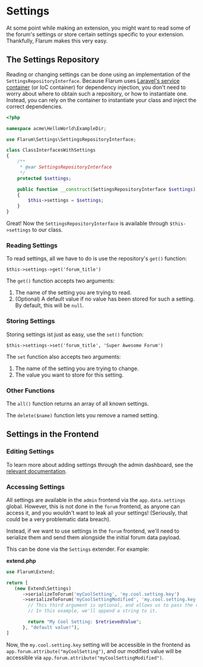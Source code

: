 # Settings

At some point while making an extension, you might want to read some of the forum's settings or store certain settings specific to your extension. Thankfully, Flarum makes this very easy.

## The Settings Repository

Reading or changing settings can be done using an implementation of the `SettingsRepositoryInterface`.
Because Flarum uses [Laravel's service container](https://laravel.com/docs/11.x/container) (or IoC container) for dependency injection, you don't need to worry about where to obtain such a repository, or how to instantiate one.
Instead, you can rely on the container to instantiate your class and inject the correct dependencies.

```php
<?php

namespace acme\HelloWorld\ExampleDir;

use Flarum\Settings\SettingsRepositoryInterface;

class ClassInterfacesWithSettings
{
    /**
     * @var SettingsRepositoryInterface
     */
    protected $settings;

    public function __construct(SettingsRepositoryInterface $settings)
    {
        $this->settings = $settings;
    }
}
```

Great! Now the `SettingsRepositoryInterface` is available through `$this->settings` to our class.

### Reading Settings

To read settings, all we have to do is use the repository's `get()` function:

`$this->settings->get('forum_title')`

The `get()` function accepts two arguments:

1. The name of the setting you are trying to read.
2. (Optional) A default value if no value has been stored for such a setting. By default, this will be `null`.

### Storing Settings

Storing settings ist just as easy, use the `set()` function:

`$this->settings->set('forum_title', 'Super Awesome Forum')`

The `set` function also accepts two arguments:

1. The name of the setting you are trying to change.
2. The value you want to store for this setting.

### Other Functions

The `all()` function returns an array of all known settings.

The `delete($name)` function lets you remove a named setting.

## Settings in the Frontend

### Editing Settings

To learn more about adding settings through the admin dashboard, see the [relevant documentation](admin.md).
### Accessing Settings

All settings are available in the `admin` frontend via the `app.data.settings` global.
However, this is not done in the `forum` frontend, as anyone can access it, and you wouldn't want to leak all your settings! (Seriously, that could be a very problematic data breach).

Instead, if we want to use settings in the `forum` frontend, we'll need to serialize them and send them alongside the initial forum data payload.

This can be done via the `Settings` extender. For example:

**extend.php**

```php
use Flarum\Extend;

return [
   (new Extend\Settings)
      ->serializeToForum('myCoolSetting', 'my.cool.setting.key')
      ->serializeToForum('myCoolSettingModified', 'my.cool.setting.key', function ($retrievedValue) {
        // This third argument is optional, and allows us to pass the retrieved setting through some custom logic.
        // In this example, we'll append a string to it.

        return "My Cool Setting: $retrievedValue";
      }, "default value!"),
]
```

Now, the `my.cool.setting.key` setting will be accessible in the frontend as `app.forum.attribute("myCoolSetting")`, and our modified value will be accessible via `app.forum.attribute("myCoolSettingModified")`.
